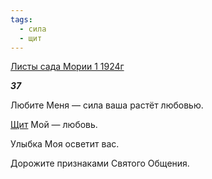 ```yaml
---
tags:
  - сила
  - щит
---
```

[Листы сада Мории 1 1924г](https://127.0.0.1:4002/agni/1924)

___37___

Любите Меня — сила ваша растёт любовью.   

[Щит](../../../tags/#щит) Мой — любовь.   

Улыбка Моя осветит вас.   

Дорожите признаками Святого Общения.   

